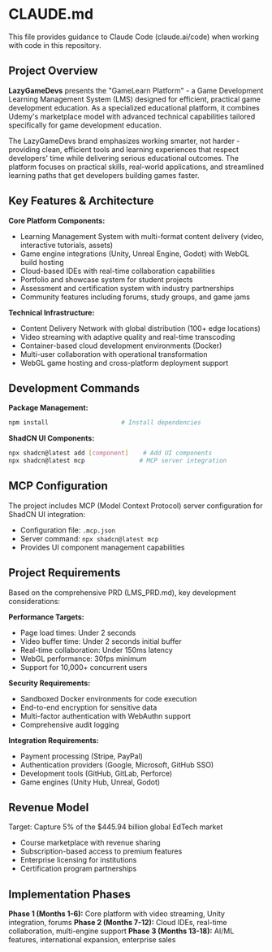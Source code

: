 # CLAUDE.md

This file provides guidance to Claude Code (claude.ai/code) when working with code in this repository.

## Project Overview

**LazyGameDevs** presents the "GameLearn Platform" - a Game Development Learning Management System (LMS) designed for efficient, practical game development education. As a specialized educational platform, it combines Udemy's marketplace model with advanced technical capabilities tailored specifically for game development education.

The LazyGameDevs brand emphasizes working smarter, not harder - providing clean, efficient tools and learning experiences that respect developers' time while delivering serious educational outcomes. The platform focuses on practical skills, real-world applications, and streamlined learning paths that get developers building games faster.

## Key Features & Architecture

**Core Platform Components:**
- Learning Management System with multi-format content delivery (video, interactive tutorials, assets)
- Game engine integrations (Unity, Unreal Engine, Godot) with WebGL build hosting
- Cloud-based IDEs with real-time collaboration capabilities
- Portfolio and showcase system for student projects
- Assessment and certification system with industry partnerships
- Community features including forums, study groups, and game jams

**Technical Infrastructure:**
- Content Delivery Network with global distribution (100+ edge locations)
- Video streaming with adaptive quality and real-time transcoding
- Container-based cloud development environments (Docker)
- Multi-user collaboration with operational transformation
- WebGL game hosting and cross-platform deployment support

## Development Commands

**Package Management:**
```bash
npm install                    # Install dependencies
```

**ShadCN UI Components:**
```bash
npx shadcn@latest add [component]    # Add UI components
npx shadcn@latest mcp               # MCP server integration
```

## MCP Configuration

The project includes MCP (Model Context Protocol) server configuration for ShadCN UI integration:
- Configuration file: `.mcp.json`
- Server command: `npx shadcn@latest mcp`
- Provides UI component management capabilities

## Project Requirements

Based on the comprehensive PRD (LMS_PRD.md), key development considerations:

**Performance Targets:**
- Page load times: Under 2 seconds
- Video buffer time: Under 2 seconds initial buffer
- Real-time collaboration: Under 150ms latency
- WebGL performance: 30fps minimum
- Support for 10,000+ concurrent users

**Security Requirements:**
- Sandboxed Docker environments for code execution
- End-to-end encryption for sensitive data
- Multi-factor authentication with WebAuthn support
- Comprehensive audit logging

**Integration Requirements:**
- Payment processing (Stripe, PayPal)
- Authentication providers (Google, Microsoft, GitHub SSO)
- Development tools (GitHub, GitLab, Perforce)
- Game engines (Unity Hub, Unreal, Godot)

## Revenue Model

Target: Capture 5% of the $445.94 billion global EdTech market
- Course marketplace with revenue sharing
- Subscription-based access to premium features
- Enterprise licensing for institutions
- Certification program partnerships

## Implementation Phases

**Phase 1 (Months 1-6):** Core platform with video streaming, Unity integration, forums
**Phase 2 (Months 7-12):** Cloud IDEs, real-time collaboration, multi-engine support
**Phase 3 (Months 13-18):** AI/ML features, international expansion, enterprise sales